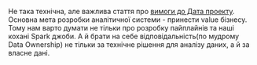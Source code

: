 Не така технічна, але важлива стаття про [вимоги до Дата проекту](https://www.startdataengineering.com/post/n-questions-data-pipeline-req/). Основна мета розробки аналітичної системи - принести value бізнесу. Тому нам варто думати не тільки про розробку пайплайнів та наші кохані Spark джоби. А й брати на себе відповідальність(по мудрому Data Ownership) не тільки за технічне рішення для аналізу даних, а й за власне дані.  
